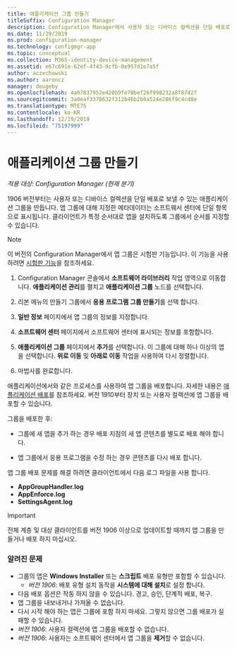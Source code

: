 ```yaml
---
title: 애플리케이션 그룹 만들기
titleSuffix: Configuration Manager
description: Configuration Manager에서 사용자 또는 디바이스 컬렉션을 단일 배포로 보낼 수 있는 애플리케이션 그룹을 만듭니다.
ms.date: 11/29/2019
ms.prod: configuration-manager
ms.technology: configmgr-app
ms.topic: conceptual
ms.collection: M365-identity-device-management
ms.assetid: e67c691e-62ef-4f43-9cfb-0e957d1e7a5f
author: aczechowski
ms.author: aaroncz
manager: dougeby
ms.openlocfilehash: 4a07837952e420b9fe70bef26f998232a8f87d2f
ms.sourcegitcommit: 3a0eaf3378632f312b46b2b8a524e286f9c4cd8e
ms.translationtype: MTE75
ms.contentlocale: ko-KR
ms.lasthandoff: 12/19/2019
ms.locfileid: "75197999"
---
```

# <a name="create-application-groups"></a>애플리케이션 그룹 만들기

*적용 대상: Configuration Manager (현재 분기)*

<!--3555907-->

1906 버전부터는 사용자 또는 디바이스 컬렉션을 단일 배포로 보낼 수 있는 애플리케이션 그룹을 만듭니다. 앱 그룹에 대해 지정한 메타데이터는 소프트웨서 센터에 단일 항목으로 표시됩니다. 클라이언트가 특정 순서대로 앱을 설치하도록 그룹에서 순서를 지정할 수 있습니다.

> [!Note]  
> 이 버전의 Configuration Manager에서 앱 그룹은 시험판 기능입니다. 이 기능을 사용하려면 [시험판 기능](/configmgr/core/servers/manage/pre-release-features)을 참조하세요.  

1. Configuration Manager 콘솔에서 **소프트웨어 라이브러리** 작업 영역으로 이동합니다. **애플리케이션 관리**를 펼치고 **애플리케이션 그룹** 노드를 선택합니다.  

1. 리본 메뉴의 만들기 그룹에서 **응용 프로그램 그룹 만들기**를 선택 합니다.

1. **일반 정보** 페이지에서 앱 그룹의 정보를 지정합니다.  

1. **소프트웨어 센터** 페이지에서 소프트웨어 센터에 표시되는 정보를 포함합니다.  

1. **애플리케이션 그룹** 페이지에서 **추가**를 선택합니다. 이 그룹에 대해 하나 이상의 앱을 선택합니다. **위로 이동** 및 **아래로 이동** 작업을 사용하여 다시 정렬합니다.  

1. 마법사를 완료합니다.  

애플리케이션에서와 같은 프로세스를 사용하여 앱 그룹을 배포합니다. 자세한 내용은 [애플리케이션 배포](/configmgr/apps/deploy-use/deploy-applications)를 참조하세요. 버전 1910부터 장치 또는 사용자 컬렉션에 앱 그룹을 배포할 수 있습니다.

그룹을 배포한 후:

- 그룹에 새 앱을 추가 하는 경우 배포 지점의 새 앱 콘텐츠를 별도로 배포 해야 합니다.

- 앱 그룹에서 응용 프로그램을 수정 하는 경우 콘텐츠를 다시 배포 합니다.

앱 그룹 배포 문제를 해결 하려면 클라이언트에서 다음 로그 파일을 사용 합니다.

- **AppGroupHandler.log**
- **AppEnforce.log**
- **SettingsAgent.log**

> [!Important]  
> 전체 계층 및 대상 클라이언트를 버전 1906 이상으로 업데이트할 때까지 앱 그룹을 만들거나 배포 하지 마십시오.

### <a name="known-issues"></a>알려진 문제

- 그룹의 앱은 **Windows Installer** 또는 **스크립트** 배포 유형만 포함할 수 있습니다.
  - *버전 1906*: 배포 유형 설치 동작을 **시스템에 대해 설치**로 설정 합니다.
- 다음 배포 옵션은 작동 하지 않을 수 있습니다. 경고, 승인, 단계적 배포, 복구.
- 앱 그룹을 내보내거나 가져올 수 없습니다.
- 다시 시작 해야 하는 앱은 그룹에 포함 하지 마세요. 그렇지 않으면 그룹 배포가 실패할 수 있습니다.
- *버전 1906*: 사용자 컬렉션에 앱 그룹을 배포할 수 없습니다.
- *버전 1906*: 사용자는 소프트웨어 센터에서 앱 그룹을 **제거**할 수 없습니다.
